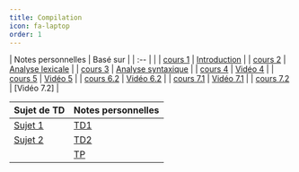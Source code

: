 ```yaml
---
title: Compilation 
icon: fa-laptop
order: 1
---
```


 | Notes personnelles | Basé sur             |
 | :--                |                      |
 | [cours 1]          | [Introduction]       |
 | [cours 2]          | [Analyse lexicale]   |
 | [cours 3]          | [Analyse syntaxique] |
 | [cours 4]          | [Vidéo 4]            |
 | [cours 5]          | [Vidéo 5]            |
 | [cours 6.2]        | [Vidéo 6.2]          |
 | [cours 7.1]        | [Vidéo 7.1]          |
 | [cours 7.2]        | [Vidéo 7.2]          |


| Sujet de TD | Notes personnelles |
| :--         | :--                |
| [Sujet 1]   | [TD1]              |
| [Sujet 2]   | [TD2]              |
|             | [TP]               |


[Sujet 1]:https://moodle.bordeaux-inp.fr/pluginfile.php/149561/mod_resource/content/1/td1.pdf

[Sujet 2]:https://moodle.bordeaux-inp.fr/pluginfile.php/151721/mod_resource/content/1/td2.pdf


[TD1]:assets/md/compilation/td1
[TD2]:assets/md/compilation/td2
[TP]:assets/md/compilation/Calc.zip

[cours 1]:assets/md/compilation/cours1
[cours 2]:assets/md/compilation/cours2
[cours 3]:assets/md/compilation/cours3
[cours 4]:assets/md/compilation/cours3
[cours 5]:assets/md/compilation/cours4
[cours 6.2]:assets/md/compilation/cours5
[cours 7.1]:assets/md/compilation/cours6
[cours 7.2]:assets/md/compilation/cours7


[Introduction]:https://moodle.bordeaux-inp.fr/pluginfile.php/20379/mod_resource/content/2/courscompilation-1.pdf

[Analyse lexicale]:https://moodle.bordeaux-inp.fr/mod/resource/view.php?id=9539

[Analyse syntaxique]:https://moodle.bordeaux-inp.fr/mod/resource/view.php?id=9540
[Analyse sémantique]:https://moodle.bordeaux-inp.fr/mod/resource/view.php?id=9541

[Vidéo 4]:https://moodle.bordeaux-inp.fr/mod/resource/view.php?id=66702
[Vidéo 5]:https://moodle.bordeaux-inp.fr/mod/resource/view.php?id=67449
[Vidéo 6.1]:https://moodle.bordeaux-inp.fr/mod/resource/view.php?id=68042
[Vidéo 6.2]:https://moodle.bordeaux-inp.fr/mod/resource/view.php?id=68045
[Vidéo 7.1]:https://moodle.bordeaux-inp.fr/mod/resource/view.php?id=69639
